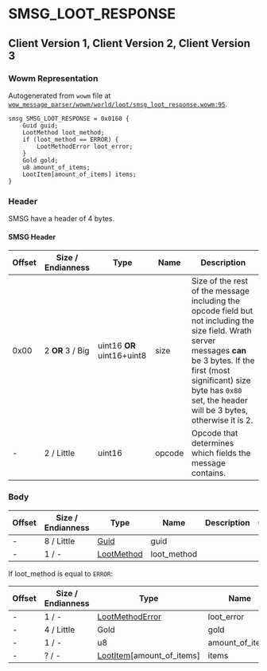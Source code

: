 # SMSG_LOOT_RESPONSE

## Client Version 1, Client Version 2, Client Version 3

### Wowm Representation

Autogenerated from `wowm` file at [`wow_message_parser/wowm/world/loot/smsg_loot_response.wowm:95`](https://github.com/gtker/wow_messages/tree/main/wow_message_parser/wowm/world/loot/smsg_loot_response.wowm#L95).
```rust,ignore
smsg SMSG_LOOT_RESPONSE = 0x0160 {
    Guid guid;
    LootMethod loot_method;
    if (loot_method == ERROR) {
        LootMethodError loot_error;
    }
    Gold gold;
    u8 amount_of_items;
    LootItem[amount_of_items] items;
}
```
### Header

SMSG have a header of 4 bytes.

#### SMSG Header

| Offset | Size / Endianness | Type   | Name   | Description |
| ------ | ----------------- | ------ | ------ | ----------- |
| 0x00   | 2 **OR** 3 / Big           | uint16 **OR** uint16+uint8 | size | Size of the rest of the message including the opcode field but not including the size field. Wrath server messages **can** be 3 bytes. If the first (most significant) size byte has `0x80` set, the header will be 3 bytes, otherwise it is 2.|
| -      | 2 / Little| uint16 | opcode | Opcode that determines which fields the message contains. |

### Body

| Offset | Size / Endianness | Type | Name | Description | Comment |
| ------ | ----------------- | ---- | ---- | ----------- | ------- |
| - | 8 / Little | [Guid](../types/packed-guid.md) | guid |  |  |
| - | 1 / - | [LootMethod](lootmethod.md) | loot_method |  |  |

If loot_method is equal to `ERROR`:

| Offset | Size / Endianness | Type | Name | Description | Comment |
| ------ | ----------------- | ---- | ---- | ----------- | ------- |
| - | 1 / - | [LootMethodError](lootmethoderror.md) | loot_error |  |  |
| - | 4 / Little | Gold | gold |  |  |
| - | 1 / - | u8 | amount_of_items |  |  |
| - | ? / - | [LootItem](lootitem.md)[amount_of_items] | items |  |  |

